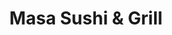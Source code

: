 ---
layout: place
title: "Masa Sushi & Grill"
permalink: /new-jersey/allendale/masa-sushi-grill.html
stateAbbr: NJ
stateName: New Jersey
cityName: Allendale
place_id: ChIJjRQrbovjwokR7qxYH84Cvz0
photos:
  - name: >-
      places/ChIJjRQrbovjwokR7qxYH84Cvz0/photos/AeeoHcJWIBoG8BzKrebp7P7P8_xaLa9-dcxmrcao8VYniMrx-wORvEe8Q2eCUb9PakqF-WvA0xbAHKNg0HxxnUubdHJ0TIHNK_Bk3ZQtiDu_SdKoNZwmYwGgypy6hooOQHp_rFfTs5CaxQJJPZwp4M6Dcw4aTdGbkqb6HTi6vQrENtaF8uE2S8pY4N5n6xPsX8P9LRRSOVe16KmJb5DBfIYoZUyBRxd98ayKW8dNWEgZ9a7psr1s9FSpktRFOau-J6d8cnpL7GTPQtwaTbwqo8rlDOu_bZltJEdWivs84n4y6BDxCsPoxOYyZilKlZFCKHRXckBu1o48jl-It8cRe0WXOZqirU_7vm5SNAy9YCevMZfb-ghZlYOimTeWkNVRhiaUlPg2OJKfIWPx_MR4Yp8vfz4fPC1N8Of665GyVkeQRe7Fqw
    widthPx: 4800
    heightPx: 3599
    authorAttributions:
      - displayName: 김유리
        uri: https://maps.google.com/maps/contrib/100003139673025177602
        photoUri: >-
          https://lh3.googleusercontent.com/a/ACg8ocJbMA8YacKe9-rr-rSFkncxLwmlOM01rfIIGO02r_T2HZsmyw=s100-p-k-no-mo
    flagContentUri: >-
      https://www.google.com/local/imagery/report/?cb_client=maps_api_places.places_api&image_key=!1e10!2sCIHM0ogKEICAgIDK7Z6LJA&hl=en-US
    googleMapsUri: >-
      https://www.google.com/maps/place//data=!3m4!1e2!3m2!1sCIHM0ogKEICAgIDK7Z6LJA!2e10!4m2!3m1!1s0x89c2e38b6e2b148d:0x3dbf02ce1f58acee
  - name: >-
      places/ChIJjRQrbovjwokR7qxYH84Cvz0/photos/AeeoHcJJpxZs7GDVvdXzd5dXXps9J3Q1XEwi72lO38PpA8dX_gz37VD_-E540mCwNjXrzo8AGT3vHzCsW1qniUsuujhwQjmY0tJoEQ6eRrw5saxQziFznf_2IrmCWZLRlkwnRIm3deCFaamxtpGmHpSysdW55eMv3GFrsMoOeltPAZqxvo6kSSsozxvjB5QiftKgXcLBsjyrdXNt0Gad1CTt1_Rt2rftbniNpZr_m3HnNtDJmi5AT_4zHeAfPjynhaMfumgZZxA5S1-y_hXcwL_ELNy7gqOy1jS6iRfMPkKsfveLm9STqKvss60kQjXELVripT6lQqpvDYTeV2cpbW55ynLQxN16QApFBIUX8di4O-7skApWEYR0jn9Z7qR5nxpNOxxD1WhAvkvZm3n9DO-_AMYY_tiMBtn3b7UZ64JdNm3cQlHg
    widthPx: 4032
    heightPx: 2268
    authorAttributions:
      - displayName: D D
        uri: https://maps.google.com/maps/contrib/115745389882677187147
        photoUri: >-
          https://lh3.googleusercontent.com/a-/ALV-UjXdImH66LK9Onq4m2q4RW_lUGQSyrADOoayWKroTfvCCu7NDFqjXg=s100-p-k-no-mo
    flagContentUri: >-
      https://www.google.com/local/imagery/report/?cb_client=maps_api_places.places_api&image_key=!1e10!2sCIHM0ogKEICAgIDOsLXFvgE&hl=en-US
    googleMapsUri: >-
      https://www.google.com/maps/place//data=!3m4!1e2!3m2!1sCIHM0ogKEICAgIDOsLXFvgE!2e10!4m2!3m1!1s0x89c2e38b6e2b148d:0x3dbf02ce1f58acee
  - name: >-
      places/ChIJjRQrbovjwokR7qxYH84Cvz0/photos/AeeoHcKDEGv20hq25_7Ty4WDTKLlPKknLAJxV-tycLpUbD33CC-A6Rh-hoO5Kt-p-LTyL3jPy6SyXLb-UA3M5H9l-64rieqcdGWnnOibTPaxM2RfZiJmmf4GI5XHMbpwBrZyMfhmQAbQ0UYroIHTYmRjNRQPegtS9aOGcS2-Kt21OM9Q4RgQenC9Y9cOCJ26CxclM9mbcMC5ssCGdQNL7NIEWE9HEIZl-Leop37zJ6UFNVV0AE3JDUe5Bibv1tiZllsJH1H91AXAnh6-q9itaDh4qrAjYS3i_WfbHreuhYCquCn3rznKpJxX6_BHkq-DCoTqzLxBGkF5b5oNVthA13IBQzTpjj7xaFQ0qWHAyxjCVEBe3MSJ9-dRjlaTKdGpSvbB1J1yd77a7SKrPz187OS2iKjEIuUl523YpEGRDingA66cKpzJ
    widthPx: 4080
    heightPx: 3072
    authorAttributions:
      - displayName: James Laird
        uri: https://maps.google.com/maps/contrib/106367709699588024766
        photoUri: >-
          https://lh3.googleusercontent.com/a-/ALV-UjWbPixq_7P57MwthfUDN1Nnq5cn606VHAu_sNPwLOhsj_F_YAGxjA=s100-p-k-no-mo
    flagContentUri: >-
      https://www.google.com/local/imagery/report/?cb_client=maps_api_places.places_api&image_key=!1e10!2sCIHM0ogKEICAgIDXifmZpwE&hl=en-US
    googleMapsUri: >-
      https://www.google.com/maps/place//data=!3m4!1e2!3m2!1sCIHM0ogKEICAgIDXifmZpwE!2e10!4m2!3m1!1s0x89c2e38b6e2b148d:0x3dbf02ce1f58acee
  - name: >-
      places/ChIJjRQrbovjwokR7qxYH84Cvz0/photos/AeeoHcKbaDYeD92Xq4EL1d4ldomupdjTaQJpHJhjszaqxIZxpGMJYFcu2dY4GqfPRXiXguKtVP-WB0aEI0QTIpQeUF_T9t_HfRTkZ2Die8HVEnfTUMgCyUHSlGiPLGYaDm4rf3XmoqlpvTBeHZAcXLi8DhjLSwysHDNysrfuPBCRrPhco-Tpu3b1RzdER6-9Jgc5-wZ9_HNVvM5LS5h7EJj4n2U8NYn2vqaQFf5ry1pFCIYnjvyUk-6IZQP4Z1BxVDoMR1Z9XBz8wMTffsuiHWZQM1cG-Ocb7UYmkbs6qfTw4TKeDXQl091GlrSOkmy4l7oy8qLVTFB4EbQ8WoSpN15KgFN2OE2YXOAUnTqwndgFI8QGlB_Aw8YH44a_0sleNp7c0XUcXC3STahRPQSh0bcNaT8q9n11MD3rFqAz1QvEkPLvXjMs
    widthPx: 2992
    heightPx: 2992
    authorAttributions:
      - displayName: David S Mandel
        uri: https://maps.google.com/maps/contrib/104289261261423099394
        photoUri: >-
          https://lh3.googleusercontent.com/a-/ALV-UjWlkowTTSjNmRrMpT1exxp21AbS6JpNFDBLTIN-SOZJ3I7AG6TGhQ=s100-p-k-no-mo
    flagContentUri: >-
      https://www.google.com/local/imagery/report/?cb_client=maps_api_places.places_api&image_key=!1e10!2sCIHM0ogKEICAgIDvzpzR4AE&hl=en-US
    googleMapsUri: >-
      https://www.google.com/maps/place//data=!3m4!1e2!3m2!1sCIHM0ogKEICAgIDvzpzR4AE!2e10!4m2!3m1!1s0x89c2e38b6e2b148d:0x3dbf02ce1f58acee
  - name: >-
      places/ChIJjRQrbovjwokR7qxYH84Cvz0/photos/AeeoHcKIZYUcZ3nu2auY1JGotrFNSUqzxItz6KUq4uOzZLvxtymHdfkIyOuVJyV_od_2dz1hmfMhzkTg6cR9gm_3O-oTvGZorqbrgQgKGtoZ4Lu1gPJ2h4Ddx8bPocbdDAd-0_xYqnTaKc80pW0MteVF6JJwyE37vDicfi1r-h4bchCMwDQvfrTF4RzyX93Boti0tIfFTN0YAVvObz8JF9ZblRQpmKfhpURuhwxNXQYIInpZh5G4kidoZh7CzfgkSGSIwFY827YSHh_f5u29zMKTRvZHjObUtG91BoQEE3hwKDPI2IceD1RRvqyhvvt3CVrUw3WqBg1gFn4cb2ALDf_Nib6dQu4kSUJeUr0yEvL7vcWy-9ndppGR4w2oOb8WlIzK137RnthYdYSw5b5OuwQ0QCKrA8NZEJBd70agnJgodVt3iQ
    widthPx: 3000
    heightPx: 4000
    authorAttributions:
      - displayName: Rania
        uri: https://maps.google.com/maps/contrib/101801901933520356781
        photoUri: >-
          https://lh3.googleusercontent.com/a-/ALV-UjWOmK1OukUnxypL_a7H9_pWXguBsk4Z9CKOjDUqLAdxP09VVifSfA=s100-p-k-no-mo
    flagContentUri: >-
      https://www.google.com/local/imagery/report/?cb_client=maps_api_places.places_api&image_key=!1e10!2sCIHM0ogKEICAgID7iZaVGg&hl=en-US
    googleMapsUri: >-
      https://www.google.com/maps/place//data=!3m4!1e2!3m2!1sCIHM0ogKEICAgID7iZaVGg!2e10!4m2!3m1!1s0x89c2e38b6e2b148d:0x3dbf02ce1f58acee
  - name: >-
      places/ChIJjRQrbovjwokR7qxYH84Cvz0/photos/AeeoHcIsH3-2ii1GOgMuBYTDRDuEi2sKHXPEBcBAAJ8djtYCyheMAFYFXFKvHc7k2QF3pIzct0OtwXp-E3c4p0bZxJEW-5BhVYRtH2P6PcIVzSj1JerUobVeXTjUMa-ukZXwemEfskTiedOIZOnyXteAxW8bPQXGaeKldj7pQGb7GjLnvccRR6YOq_NFnFjfI6hiMsL9gXYNcgSRc4Mcb-wdwj_ObrDqooR_IMNRQAi6HPljFH-ZEkapUZAu9-_AAYXtcqLoCcLjVL7IMYIhNMzkcHX3vhUt7G6437EiQu4NaRMFoAGTo8UJJOg7a8m7UfReNsK4b0WK3Nffa54OT1CvnqGicoFVok0lkfrRIIENi9eHt3mXQcaIcq8A5_uisYbcZhFmz-J9hl1ic71BNSaj8OlOjnvrRkk97lMq9HSPEmrtHQ
    widthPx: 3024
    heightPx: 4032
    authorAttributions:
      - displayName: Jay Mandel
        uri: https://maps.google.com/maps/contrib/105259285320503802138
        photoUri: >-
          https://lh3.googleusercontent.com/a-/ALV-UjVTOi7gY3x8GZyI2Cg2ePZzrKHKDr4PgMQIJQyor7rT91ohHIsAOw=s100-p-k-no-mo
    flagContentUri: >-
      https://www.google.com/local/imagery/report/?cb_client=maps_api_places.places_api&image_key=!1e10!2sCIHM0ogKEICAgICxgJ7Feg&hl=en-US
    googleMapsUri: >-
      https://www.google.com/maps/place//data=!3m4!1e2!3m2!1sCIHM0ogKEICAgICxgJ7Feg!2e10!4m2!3m1!1s0x89c2e38b6e2b148d:0x3dbf02ce1f58acee
  - name: >-
      places/ChIJjRQrbovjwokR7qxYH84Cvz0/photos/AeeoHcL-S_x5G-SuWoOwAEExb_1CSSKf4xs2crcP3hAQxOwGBDZrpPoCNKd9F9oBSP-FTT0RAdJeJuOwc6VthRDhZ_kZv_Z77xBq_Xfq6_9jONuFgk19C4AHY6eA3VhAn0j3C5XWeeMMDxiz6H5JTAQY5arwoCYiKc8iZKfNTpxYautKaIwLYknlXAFMAgsbi-CE-hxg4-eTAAebaEtyLoe4NpJyJo4mwQrf-gkcxOxl5WJjdFTYtn_UpY8apNzRUTHSA-Ycg159POrOhGX-tQwD2V58xzJOEjFuBg1X4-Q_izJje6CcfWwuxps_sBQGZqU0SGS7Xy1H4F8DX-5Uf1qWtj_WGwRHyAs0ilW-RI3RvwqhdnhB9j2aNkluMz1ICTxWYQ1PELYHY8TAUaRxZeYsSbo5zhZcstg5Ikx3wkEV_q3OTKPI
    widthPx: 4080
    heightPx: 3072
    authorAttributions:
      - displayName: James Laird
        uri: https://maps.google.com/maps/contrib/106367709699588024766
        photoUri: >-
          https://lh3.googleusercontent.com/a-/ALV-UjWbPixq_7P57MwthfUDN1Nnq5cn606VHAu_sNPwLOhsj_F_YAGxjA=s100-p-k-no-mo
    flagContentUri: >-
      https://www.google.com/local/imagery/report/?cb_client=maps_api_places.places_api&image_key=!1e10!2sCIHM0ogKEICAgICzhbnf4gE&hl=en-US
    googleMapsUri: >-
      https://www.google.com/maps/place//data=!3m4!1e2!3m2!1sCIHM0ogKEICAgICzhbnf4gE!2e10!4m2!3m1!1s0x89c2e38b6e2b148d:0x3dbf02ce1f58acee
  - name: >-
      places/ChIJjRQrbovjwokR7qxYH84Cvz0/photos/AeeoHcI8fqRLmxvUeZKfHzcDdDcJg5wG2QpIcWRtj4LAkEt21qxtuqTGH--PMvyvxw1eErfSD-vYM0TgKwEz45xCE_w4TcwJGiG-frdBQBp13pjCyNEZonGpmiJ25Yh2A2MbWajNifYBjlC_qTeXGgf6NANxp9wE_SGL6WyvfOYzxxulH4rNgQfNTvXbnwz7Lqy-0YXHEC8tQIlIIBXolcK63x03nEKGg2HLXXAbtnLi-2B_Pyy99ZsUiGZGRNy9D7FRJk9X0FZc5wkEhI2f158BeBSjN9X7vjY2BZKZlf6ODS4yCVRuCPzw0CeR2qjTYq9IcPZsd6jWpAiD16vOBP1MxPRQ8m-5BSvTsPIw39WpdXhQuHENATpXFPu4GLTEM2VkowQiaxSOAEx_mSYtPrspGEWQVOJAk3aBSgV7qOrJMTA
    widthPx: 4128
    heightPx: 3096
    authorAttributions:
      - displayName: Mick L
        uri: https://maps.google.com/maps/contrib/105541408445689163726
        photoUri: >-
          https://lh3.googleusercontent.com/a-/ALV-UjVw_f7nieMQHx30jQ6-mUgZ_yTrqFEPvPdvfEH8L78zvDLHDuDd=s100-p-k-no-mo
    flagContentUri: >-
      https://www.google.com/local/imagery/report/?cb_client=maps_api_places.places_api&image_key=!1e10!2sCIHM0ogKEICAgICslZHZDw&hl=en-US
    googleMapsUri: >-
      https://www.google.com/maps/place//data=!3m4!1e2!3m2!1sCIHM0ogKEICAgICslZHZDw!2e10!4m2!3m1!1s0x89c2e38b6e2b148d:0x3dbf02ce1f58acee
  - name: >-
      places/ChIJjRQrbovjwokR7qxYH84Cvz0/photos/AeeoHcJWiObZnATVdWUfENf3r1c6_KYF0nGhNNNYem0sbKae2_9oFUd8fh-Um2OKuIkL7OLZzLn3Euj4DTjwAhFMfnJax6OxEEUBKlh03EaVrAa5iFC8KownAKs8Run4lzGaj4iRivw42OE0Wsq61NAdnxa6drjWDY86P1ElXUDQLgfzbP_V0wZ4xjNTnE3f1lCPLvIucul1FwI4y-nugV7CBWENy9QZpKYHE9iC-KPdyycon4EzYovGuDhoWFSfgncGov5Uhh0kvxzLPSwX1Nqytj2FzZLkEfnA0TGSAh_TPjvrXA72rSNRnPL0BWkZkelJavEIPk7FUxABbstU5nd1zm6n9EdTbZN-rtWIBgT0G0Dp1XA_XWUugBLaOrPW748sqIURR7VNAOp0ApI-0DJeVp9vsXBARb0_hDT5MROS5rysxgge
    widthPx: 4080
    heightPx: 3072
    authorAttributions:
      - displayName: James Laird
        uri: https://maps.google.com/maps/contrib/106367709699588024766
        photoUri: >-
          https://lh3.googleusercontent.com/a-/ALV-UjWbPixq_7P57MwthfUDN1Nnq5cn606VHAu_sNPwLOhsj_F_YAGxjA=s100-p-k-no-mo
    flagContentUri: >-
      https://www.google.com/local/imagery/report/?cb_client=maps_api_places.places_api&image_key=!1e10!2sCIHM0ogKEICAgICzhbng2gE&hl=en-US
    googleMapsUri: >-
      https://www.google.com/maps/place//data=!3m4!1e2!3m2!1sCIHM0ogKEICAgICzhbng2gE!2e10!4m2!3m1!1s0x89c2e38b6e2b148d:0x3dbf02ce1f58acee
  - name: >-
      places/ChIJjRQrbovjwokR7qxYH84Cvz0/photos/AeeoHcKN8m3HCXLk9wq5eU0qCOMoPaHq9sUwqJXiLoFVLiPnWJqmpHeYpKeg5FV7Tq4X_m2v7ALKNIrbpvLUVRXlziqf8vhb0b9oI8U5jSghIG9b4ZaRZq4ZEhi4BT3PGVVkkSZTenmWO1H4HukufMxuFOrVDRzxwcVh_yH8Ml8GI8_EgxdQfoFpyA1-8-pX36vTszSSkzmjG1ho7x8RVdwRE1pLzD6bYbfoUc4c8K-EupYHDKaF6ddi_yQul5q1C7Tw_9bOA6cPW-E69GAwyxIMbNk0xgvSfDsCCGtPa3hz4_lplQIOkyOZV4hYiK8U9uwvNmJyJ79VOXMgkXklb41M4Thg-mRZBhOJ4ggR6wFQfouIEb3hc8t8vdydOsWaL7r0zEzPCft2QyRLHp3l4f9ESQ5YFpsiyiG90c1ZEQPrvpi03g
    widthPx: 3024
    heightPx: 4032
    authorAttributions:
      - displayName: Kalynn Dong
        uri: https://maps.google.com/maps/contrib/113143433880451722592
        photoUri: >-
          https://lh3.googleusercontent.com/a-/ALV-UjVko88Rk8wLVGwHuD4qi7Yj11uI3tW51ahLX61DEgMa0qcId0TEcw=s100-p-k-no-mo
    flagContentUri: >-
      https://www.google.com/local/imagery/report/?cb_client=maps_api_places.places_api&image_key=!1e10!2sCIHM0ogKEICAgICBmdjmBA&hl=en-US
    googleMapsUri: >-
      https://www.google.com/maps/place//data=!3m4!1e2!3m2!1sCIHM0ogKEICAgICBmdjmBA!2e10!4m2!3m1!1s0x89c2e38b6e2b148d:0x3dbf02ce1f58acee
address: 81 W Allendale Ave, Allendale, NJ 07401, USA
street: 81 W Allendale Ave
city: Allendale
state: NJ
zip: '07401'
country: USA
neighborhood: null
latitude: '41.030439'
longitude: '-74.128886'
accessibility_options:
  wheelchairAccessibleParking: true
  wheelchairAccessibleEntrance: true
  wheelchairAccessibleRestroom: true
  wheelchairAccessibleSeating: true
business_status: OPERATIONAL
name: Masa Sushi & Grill
google_maps_links:
  directionsUri: >-
    https://www.google.com/maps/dir//''/data=!4m7!4m6!1m1!4e2!1m2!1m1!1s0x89c2e38b6e2b148d:0x3dbf02ce1f58acee!3e0
  placeUri: https://maps.google.com/?cid=4449278041177763054
  writeAReviewUri: >-
    https://www.google.com/maps/place//data=!4m3!3m2!1s0x89c2e38b6e2b148d:0x3dbf02ce1f58acee!12e1
  reviewsUri: >-
    https://www.google.com/maps/place//data=!4m4!3m3!1s0x89c2e38b6e2b148d:0x3dbf02ce1f58acee!9m1!1b1
  photosUri: >-
    https://www.google.com/maps/place//data=!4m3!3m2!1s0x89c2e38b6e2b148d:0x3dbf02ce1f58acee!10e5
primary_type: Sushi Restaurant
opening_hours:
  regular: null
  current: null
secondary_opening_hours:
  regular:
    weekdayDescriptions: null
    type: null
  current:
    weekdayDescriptions: null
    type: null
phone: (201) 934-6616
price_level: PRICE_LEVEL_MODERATE
price_range: $30 &ndash; $50
rating: '4.4'
rating_count: 342
website: http://www.masasushiandgrill.com/
description: null
reviews: null
parking_options: null
payment_options: null
allow_dogs: null
curbside_pickup: null
delivery: null
dine_in: null
good_for_children: null
good_for_groups: null
good_for_sports: null
live_music: null
menu_for_children: null
outdoor_seating: null
reservable: null
restroom: null
serves_beer: null
serves_breakfast: null
serves_brunch: null
serves_cocktails: null
serves_coffee: null
serves_dinner: null
serves_dessert: null
serves_lunch: null
serves_vegetarian_food: null
serves_wine: null
takeout: null

---